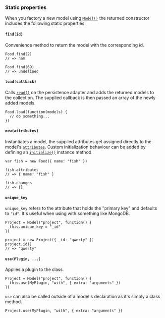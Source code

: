 ### Static properties

When you factory a new model using [`Model()`](#model) the returned constructor includes the following static properties.

#### `find(id)`

Convenience method to return the model with the corresponding id.

    Food.find(2)
    // => ham

    Food.find(69)
    // => undefined

#### `load(callback)`

Calls [`read()`](#read) on the persistence adapter and adds the returned models to the collection. The supplied callback is then passed an array of the newly added models.

    Food.load(function(models) {
      // do something...
    })

#### `new(attributes)`

Instantiates a model, the supplied attributes get assigned directly to the model's [`attributes`](#attributes). Custom initialization behaviour can be added by defining an [`initialize()`](#initialize) instance method.

    var fish = new Food({ name: "fish" })

    fish.attributes
    // => { name: "fish" }

    fish.changes
    // => {}

#### `unique_key`

`unique_key` refers to the attribute that holds the "primary key" and defaults to `"id"`. It's useful when using with something like MongoDB.

    Project = Model("project", function() {
      this.unique_key = "_id"
    })

    project = new Project({ _id: "qwerty" })
    project.id()
    // => "qwerty"

#### `use(Plugin, ...)`

Applies a plugin to the class.

    Project = Model("project", function() {
      this.use(MyPlugin, "with", { extra: "arguments" })
    })

`use` can also be called outside of a model's declaration as it's simply a class method.

    Project.use(MyPlugin, "with", { extra: "arguments" })
